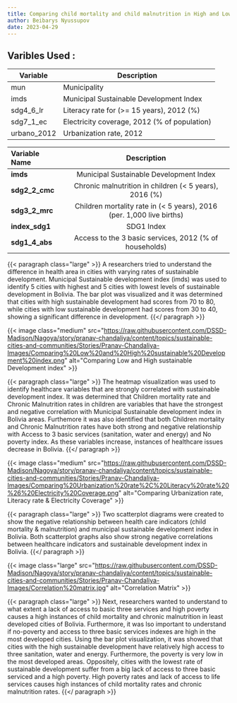 ```yaml
---
title: Comparing child mortality and child malnutrition in High and Low sustainable development areas in Bolivia
author: Beibarys Nyussupov
date: 2023-04-29
---
```


## **Varibles Used :**


| Variable | Description |
|----------|-------------|
| mun | Municipality |
| imds | Municipal Sustainable Development Index |
| sdg4_6_lr | Literacy rate for (>= 15 years), 2012 (%) |
| sdg7_1_ec | Electricity coverage, 2012 (% of population) |
| urbano_2012 | Urbanization rate, 2012 |

| Variable Name | Description |
| :-- | :-: |
| <b>imds</b>|Municipal Sustainable Development Index|
|<b>sdg2_2_cmc</b>|Chronic malnutrition in children (< 5 years), 2016 (%)|
|<b>sdg3_2_mrc</b>|Children mortality rate in (< 5 years), 2016 (per. 1,000 live births)|
|<b>index_sdg1</b>|SDG1 Index|
|<b>sdg1_4_abs</b>|Access to the 3 basic services, 2012 (% of households)|


{{< paragraph class="large" >}}
A researchers tried to understand the difference in health area in cities with varying rates of sustainable development. Municipal Sustainable development index (imds) was used to identify 5 cities with highest and 5 cities with lowest levels of sustainable development in Bolivia. The bar plot was visualized and it was determined that cities with high sustainable development had scores from 70 to 80, while cities with low sustainable development had scores from 30 to 40, showing a significant difference in development.
{{</ paragraph >}}


{{< image class="medium" src="https://raw.githubusercontent.com/DSSD-Madison/Nagoya/story/pranav-chandaliya/content/topics/sustainable-cities-and-communities/Stories/Pranav-Chandaliya-Images/Comparing%20Low%20and%20High%20sustainable%20Development%20index.png" alt="Comparing Low and High sustainable Development index" >}}


{{< paragraph class="large" >}}
The heatmap visualization was used to identify healthcare variables that are strongly correlated with sustainable development index. It was determined that Children mortality rate and Chronic Malnutrition rates in children are variables that have the strongest and negative correlation with Municipal Sustainable development index in Bolivia areas.
Furthemore it was also identified that both Children mortality and Chronic Malnutrition rates have both strong and negative relationship with Access to 3 basic services (sanitation, water and energy) and No poverty index. As these variables increase, instances of healthcare issues decrease in Bolivia.
{{</ paragraph >}}


{{< image class="medium" src="https://raw.githubusercontent.com/DSSD-Madison/Nagoya/story/pranav-chandaliya/content/topics/sustainable-cities-and-communities/Stories/Pranav-Chandaliya-Images/Comparing%20Urbanization%20rate%2C%20Literacy%20rate%20%26%20Electricity%20Coverage.png" alt="Comparing Urbanization rate, Literacy rate & Electricity Coverage" >}}

{{< paragraph class="large" >}}
Two scatterplot diagrams were created to show the negative relationship between health care indicators (child mortality & malnutrition) and municipal sustainable development index in Bolivia.
Both scatterplot graphs also show strong negative correlations between healthcare indicators and sustainable development index in Bolivia.
{{</ paragraph >}}



{{< image class="large" src="https://raw.githubusercontent.com/DSSD-Madison/Nagoya/story/pranav-chandaliya/content/topics/sustainable-cities-and-communities/Stories/Pranav-Chandaliya-Images/Correlation%20matrix.jpg" alt="Correlation Matrix" >}}

{{< paragraph class="large" >}}
Next, researchers wanted to understand to what extent a lack of access to basic three services and high poverty causes a high instances of child mortality and chronic malnutrition in least developed cities of Bolivia. Furthermore, it was lso important to understand if no-poverty and access to three basic services indexes are high in the most developed cities.
Using the bar plot visualization, it was showed that cities with the high sustainable development have relatively high access to three sanitation, water and energy. Furthermore, the poverty is very low in the most developed areas. Oppositely, cities with the lowest rate of sustainable development suffer from a big lack of access to three basic serviced and a high poverty. High poverty rates and lack of access to life services causes high instances of child mortality rates and chronic malnutrition rates.
{{</ paragraph >}}